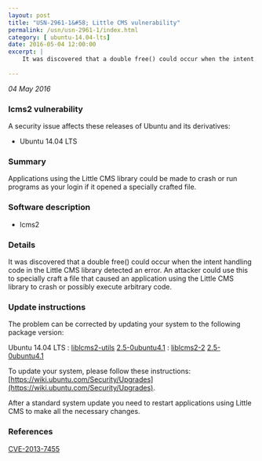 ```yaml
---
layout: post
title: "USN-2961-1&#58; Little CMS vulnerability"
permalink: /usn/usn-2961-1/index.html
category: [ ubuntu-14.04-lts]
date: 2016-05-04 12:00:00
excerpt: |
    It was discovered that a double free() could occur when the intent handling code in the Little CMS library detected an error. An attacker could use this to specially craft a file that caused an application using the Little CMS library to crash or possibly execute arbitrary code. 
    
--- 
```

 
 

*04 May 2016*

### lcms2 vulnerability

A security issue affects these releases of Ubuntu and its derivatives:

* Ubuntu 14.04 LTS

### Summary

Applications using the Little CMS library could be made to crash or run programs as your login if it opened a specially crafted file.

### Software description

* lcms2 

### Details

It was discovered that a double free() could occur when the intent handling code in the Little CMS library detected an error. An attacker could use this to specially craft a file that caused an application using the Little CMS library to crash or possibly execute arbitrary code. 

### Update instructions

The problem can be corrected by updating your system to the following package version:

Ubuntu 14.04 LTS
 : [liblcms2-utils](https://launchpad.net/ubuntu/+source/lcms2) <span> [2.5-0ubuntu4.1](https://launchpad.net/ubuntu/+source/lcms2/2.5-0ubuntu4.1) </span> 
 : [liblcms2-2](https://launchpad.net/ubuntu/+source/lcms2) <span> [2.5-0ubuntu4.1](https://launchpad.net/ubuntu/+source/lcms2/2.5-0ubuntu4.1) </span> 

To update your system, please follow these instructions: [https://wiki.ubuntu.com/Security/Upgrades](https://wiki.ubuntu.com/Security/Upgrades).

After a standard system update you need to restart applications using Little CMS to make all the necessary changes. 

### References

 
 [CVE-2013-7455](http://people.ubuntu.com/~ubuntu-security/cve/CVE-2013-7455)
 

